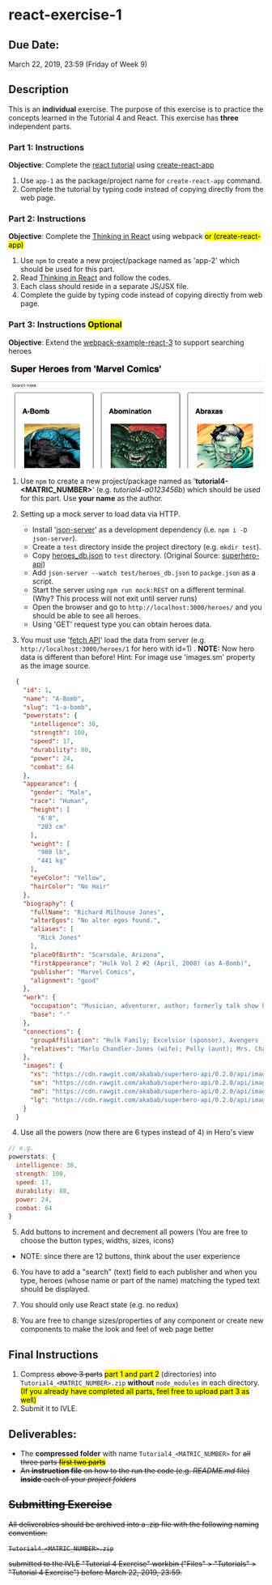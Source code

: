 # react-exercise-1

## Due Date:
March 22, 2019, 23:59 (Friday of Week 9)

## Description
This is an **individual** exercise. The purpose of this exercise is to practice the concepts learned in the Tutorial 4 and React. This exercise has **three** independent parts.


### Part 1: Instructions
**Objective**: Complete the [react tutorial](https://reactjs.org/tutorial/tutorial.html) using [create-react-app ](https://github.com/facebook/create-react-app)

1. Use `app-1` as the package/project name for `create-react-app` command.
2. Complete the tutorial by typing code instead of copying directly from the web page.

### Part 2: Instructions
**Objective**: Complete the [Thinking in React](https://reactjs.org/docs/thinking-in-react.html) using webpack <mark>or (create-react-app)</mark>

1. Use `npm` to create a new project/package named as 'app-2' which should be used for this part.
2. Read [Thinking in React](https://reactjs.org/docs/thinking-in-react.html) and follow the codes.
3. Each class should reside in a separate JS/JSX file.
4. Complete the guide by typing code instead of copying directly from web page.

### Part 3: Instructions <mark>Optional</mark>
**Objective**: Extend the [webpack-example-react-3](https://github.com/janakanuwan/web-page-design/tree/master/webpack-example-react-3) to support searching heroes

![Web Page](./new_image.png)

1. Use `npm` to create a new project/package named as '**tutorial4-<MATRIC_NUMBER>**' (e.g. _tutorial4-a0123456b_) which should be used for this part. Use **your name** as the author.
2. Setting up a mock server to load data via HTTP.
	- Install '[json-server](https://github.com/typicode/json-server)' as a development dependency (i.e. `npm i -D json-server`).
	- Create a `test` directory inside the project directory (e.g. `mkdir test`).
	- Copy [heroes_db.json](https://raw.githubusercontent.com/janakanuwan/web-page-design/master/webpack-example-react-3/test/heroes_db.json) to `test` directory. (Original Source: [superhero-api](https://github.com/akabab/superhero-api))
	- Add `json-server --watch test/heroes_db.json` to `packge.json` as a script.
	- Start the server using `npm run mock:REST` on a different terminal. (Why? This process will not exit until server runs)
	- Open the browser and go to `http://localhost:3000/heroes/` and you should be able to see all heroes.
	- Using 'GET' request type you can obtain heroes data.


3. You must use '[fetch API](https://developer.mozilla.org/en-US/docs/Web/API/Fetch_API/Using_Fetch)' load the data from server (e.g. `http://localhost:3000/heroes/1` for hero with id=1) .
**NOTE:** Now hero data is different than before! Hint: For image use 'images.sm' property as the image source.
```json
  {
    "id": 1,
    "name": "A-Bomb",
    "slug": "1-a-bomb",
    "powerstats": {
      "intelligence": 38,
      "strength": 100,
      "speed": 17,
      "durability": 80,
      "power": 24,
      "combat": 64
    },
    "appearance": {
      "gender": "Male",
      "race": "Human",
      "height": [
        "6'8",
        "203 cm"
      ],
      "weight": [
        "980 lb",
        "441 kg"
      ],
      "eyeColor": "Yellow",
      "hairColor": "No Hair"
    },
    "biography": {
      "fullName": "Richard Milhouse Jones",
      "alterEgos": "No alter egos found.",
      "aliases": [
        "Rick Jones"
      ],
      "placeOfBirth": "Scarsdale, Arizona",
      "firstAppearance": "Hulk Vol 2 #2 (April, 2008) (as A-Bomb)",
      "publisher": "Marvel Comics",
      "alignment": "good"
    },
    "work": {
      "occupation": "Musician, adventurer, author; formerly talk show host",
      "base": "-"
    },
    "connections": {
      "groupAffiliation": "Hulk Family; Excelsior (sponsor), Avengers (honorary member); formerly partner of the Hulk, Captain America and Captain Marvel; Teen Brigade; ally of Rom",
      "relatives": "Marlo Chandler-Jones (wife); Polly (aunt); Mrs. Chandler (mother-in-law); Keith Chandler, Ray Chandler, three unidentified others (brothers-in-law); unidentified father (deceased); Jackie Shorr (alleged mother; unconfirmed)"
    },
    "images": {
      "xs": "https://cdn.rawgit.com/akabab/superhero-api/0.2.0/api/images/xs/1-a-bomb.jpg",
      "sm": "https://cdn.rawgit.com/akabab/superhero-api/0.2.0/api/images/sm/1-a-bomb.jpg",
      "md": "https://cdn.rawgit.com/akabab/superhero-api/0.2.0/api/images/md/1-a-bomb.jpg",
      "lg": "https://cdn.rawgit.com/akabab/superhero-api/0.2.0/api/images/lg/1-a-bomb.jpg"
    }
  }
```
4. Use all the powers (now there are 6 types instead of 4) in Hero's view
```javascript
// e.g.
powerstats: {
  intelligence: 38,
  strength: 100,
  speed: 17,
  durability: 80,
  power: 24,
  combat: 64
}
```
5. Add buttons to increment and decrement all powers (You are free to choose the button types, widths, sizes, icons)
  - NOTE: since there are 12 buttons, think about the user experience

6. You have to add a "search" (text) field to each publisher and when you type, heroes (whose name or part of the name) matching the typed text should be displayed.

7. You should only use React state (e.g. no redux)

8. You are free to change sizes/properties of any component or create new components to make the look and feel of web page better


## Final Instructions
1. Compress <strike>above 3 parts</strike> <mark>part 1 and part 2</mark> (directories) into `Tutorial4_<MATRIC_NUMBER>.zip` **without** `node_modules` in each directory. <mark>(If you already have completed all parts, feel free to upload part 3 as well)</mark>
2. Submit it to IVLE.

## Deliverables:
- The **compressed folder** with name `Tutorial4_<MATRIC_NUMBER>` for <strike>all three parts</stike> <mark>first two parts</mark>
- An **instruction file** on how to the run the code (e.g. _README.md_ file) **inside** each of your _project folders_

## Submitting Exercise
All deliverables should be archived into a .zip file with the following naming convention:
```
Tutorial4_<MATRIC_NUMBER>.zip
```
submitted to the IVLE "Tutorial 4 Exercise" workbin ("Files" > "Tutorials" > "Tutorial 4 Exercise") before March 22, 2019, 23:59.


